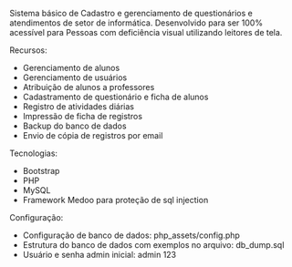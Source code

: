 <p>
    Sistema básico de Cadastro e gerenciamento de questionários e atendimentos de setor de informática. Desenvolvido para ser 100% acessível para Pessoas com deficiência visual utilizando leitores de tela.

</p>
<p>
    Recursos:
</p>

<ul>
    <li>Gerenciamento de alunos</li>
    <li>Gerenciamento de usuários</li>
    <li>Atribuição de alunos a professores</li>
    <li>Cadastramento de questionário e ficha de alunos</li>
    <li>Registro de atividades diárias</li>
    <li>Impressão de ficha de registros</li>
    <li>Backup do banco de dados</li>
    <li>Envio de cópia de registros por email</li>
</ul>

<p>
    Tecnologias:
</p>
<ul>
    <li>Bootstrap</li>
    <li>PHP</li>
    <li>MySQL</li>
    <li>Framework Medoo para proteção de sql injection</li>
</ul>

<p>
    Configuração:
</p>
<ul>
    <li>Configuração de banco de dados: php_assets/config.php</li>
    <li>Estrutura do banco de dados com exemplos no arquivo: db_dump.sql</li>
    <li>Usuário e senha admin inicial: admin 123</li>
</ul>
